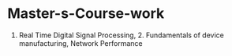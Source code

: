 # Master-s-Course-work
1. Real Time Digital Signal Processing, 2. Fundamentals of device manufacturing, Network Performance
